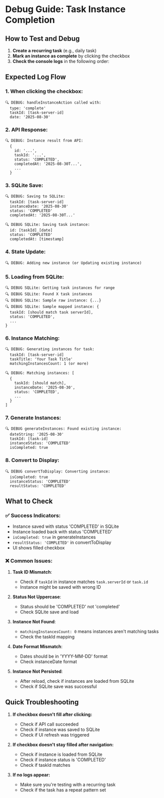 # Debug Guide: Task Instance Completion

## How to Test and Debug

1. **Create a recurring task** (e.g., daily task)
2. **Mark an instance as complete** by clicking the checkbox
3. **Check the console logs** in the following order:

## Expected Log Flow

### 1. When clicking the checkbox:
```
🔍 DEBUG: handleInstanceAction called with:
  type: 'complete'
  taskId: [task-server-id]
  date: '2025-08-30'
```

### 2. API Response:
```
🔍 DEBUG: Instance result from API:
  {
    id: '...',
    taskId: '...',
    status: 'COMPLETED',
    completedAt: '2025-08-30T...',
    ...
  }
```

### 3. SQLite Save:
```
🔍 DEBUG: Saving to SQLite:
  taskId: [task-server-id]
  instanceDate: '2025-08-30'
  status: 'COMPLETED'
  completedAt: '2025-08-30T...'

🔍 DEBUG SQLite: Saving task instance:
  id: [taskId]_[date]
  status: 'COMPLETED'
  completedAt: [timestamp]
```

### 4. State Update:
```
🔍 DEBUG: Adding new instance (or Updating existing instance)
```

### 5. Loading from SQLite:
```
🔍 DEBUG SQLite: Getting task instances for range
🔍 DEBUG SQLite: Found X task instances
🔍 DEBUG SQLite: Sample raw instance: {...}
🔍 DEBUG SQLite: Sample mapped instance: {
  taskId: [should match task serverId],
  status: 'COMPLETED',
  ...
}
```

### 6. Instance Matching:
```
🔍 DEBUG: Generating instances for task:
  taskId: [task-server-id]
  taskTitle: 'Your Task Title'
  matchingInstancesCount: 1 (or more)

🔍 DEBUG: Matching instances: [
  {
    taskId: [should match],
    instanceDate: '2025-08-30',
    status: 'COMPLETED',
    ...
  }
]
```

### 7. Generate Instances:
```
🔍 DEBUG generateInstances: Found existing instance:
  dateString: '2025-08-30'
  taskId: [task-id]
  instanceStatus: 'COMPLETED'
  isCompleted: true
```

### 8. Convert to Display:
```
🔍 DEBUG convertToDisplay: Converting instance:
  isCompleted: true
  instanceStatus: 'COMPLETED'
  resultStatus: 'COMPLETED'
```

## What to Check

### ✅ Success Indicators:
- Instance saved with status 'COMPLETED' in SQLite
- Instance loaded back with status 'COMPLETED'
- `isCompleted: true` in generateInstances
- `resultStatus: 'COMPLETED'` in convertToDisplay
- UI shows filled checkbox

### ❌ Common Issues:

1. **Task ID Mismatch**:
   - Check if `taskId` in instance matches `task.serverId` or `task.id`
   - Instance might be saved with wrong ID

2. **Status Not Uppercase**:
   - Status should be 'COMPLETED' not 'completed'
   - Check SQLite save and load

3. **Instance Not Found**:
   - `matchingInstancesCount: 0` means instances aren't matching tasks
   - Check the taskId mapping

4. **Date Format Mismatch**:
   - Dates should be in 'YYYY-MM-DD' format
   - Check instanceDate format

5. **Instance Not Persisted**:
   - After reload, check if instances are loaded from SQLite
   - Check if SQLite save was successful

## Quick Troubleshooting

1. **If checkbox doesn't fill after clicking:**
   - Check if API call succeeded
   - Check if instance was saved to SQLite
   - Check if UI refresh was triggered

2. **If checkbox doesn't stay filled after navigation:**
   - Check if instance is loaded from SQLite
   - Check if instance status is 'COMPLETED'
   - Check if taskId matches

3. **If no logs appear:**
   - Make sure you're testing with a recurring task
   - Check if the task has a repeat pattern set